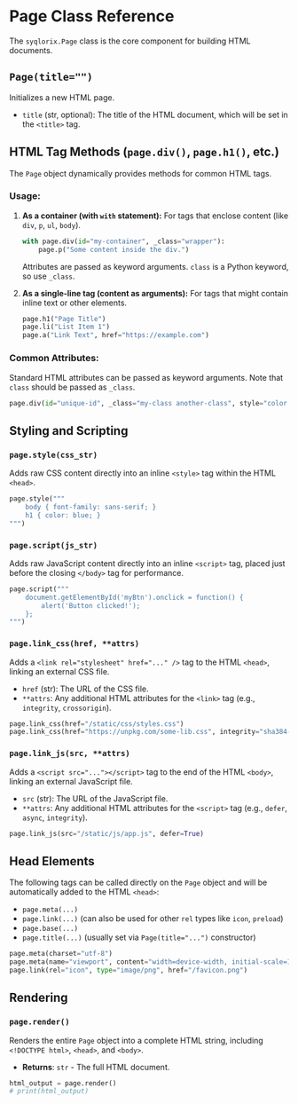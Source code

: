 # Page Class Reference

The `syqlorix.Page` class is the core component for building HTML documents.

## `Page(title="")`

Initializes a new HTML page.

- `title` (str, optional): The title of the HTML document, which will be set in the `<title>` tag.

## HTML Tag Methods (`page.div()`, `page.h1()`, etc.)

The `Page` object dynamically provides methods for common HTML tags.

### Usage:

1.  **As a container (with `with` statement):** For tags that enclose content (like `div`, `p`, `ul`, `body`).
    ```python
    with page.div(id="my-container", _class="wrapper"):
        page.p("Some content inside the div.")
    ```
    Attributes are passed as keyword arguments. `class` is a Python keyword, so use `_class`.

2.  **As a single-line tag (content as arguments):** For tags that might contain inline text or other elements.
    ```python
    page.h1("Page Title")
    page.li("List Item 1")
    page.a("Link Text", href="https://example.com")
    ```

### Common Attributes:

Standard HTML attributes can be passed as keyword arguments. Note that `class` should be passed as `_class`.

```python
page.div(id="unique-id", _class="my-class another-class", style="color: red;")
```

## Styling and Scripting

### `page.style(css_str)`

Adds raw CSS content directly into an inline `<style>` tag within the HTML `<head>`.

```python
page.style("""
    body { font-family: sans-serif; }
    h1 { color: blue; }
""")
```

### `page.script(js_str)`

Adds raw JavaScript content directly into an inline `<script>` tag, placed just before the closing `</body>` tag for performance.

```python
page.script("""
    document.getElementById('myBtn').onclick = function() {
        alert('Button clicked!');
    };
""")
```

### `page.link_css(href, **attrs)`

Adds a `<link rel="stylesheet" href="..." />` tag to the HTML `<head>`, linking an external CSS file.

- `href` (str): The URL of the CSS file.
- `**attrs`: Any additional HTML attributes for the `<link>` tag (e.g., `integrity`, `crossorigin`).

```python
page.link_css(href="/static/css/styles.css")
page.link_css(href="https://unpkg.com/some-lib.css", integrity="sha384-...")
```

### `page.link_js(src, **attrs)`

Adds a `<script src="..."></script>` tag to the end of the HTML `<body>`, linking an external JavaScript file.

- `src` (str): The URL of the JavaScript file.
- `**attrs`: Any additional HTML attributes for the `<script>` tag (e.g., `defer`, `async`, `integrity`).

```python
page.link_js(src="/static/js/app.js", defer=True)
```

## Head Elements

The following tags can be called directly on the `Page` object and will be automatically added to the HTML `<head>`:

- `page.meta(...)`
- `page.link(...)` (can also be used for other `rel` types like `icon`, `preload`)
- `page.base(...)`
- `page.title(...)` (usually set via `Page(title="...")` constructor)

```python
page.meta(charset="utf-8")
page.meta(name="viewport", content="width=device-width, initial-scale=1.0")
page.link(rel="icon", type="image/png", href="/favicon.png")
```

## Rendering

### `page.render()`

Renders the entire `Page` object into a complete HTML string, including `<!DOCTYPE html>`, `<head>`, and `<body>`.

- **Returns**: `str` - The full HTML document.

```python
html_output = page.render()
# print(html_output)
```
